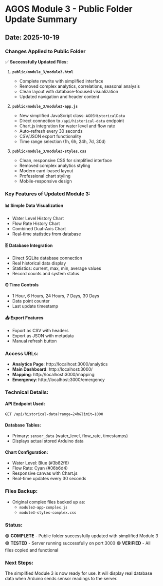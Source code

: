 # AGOS Module 3 - Public Folder Update Summary

## Date: 2025-10-19

### Changes Applied to Public Folder

✅ **Successfully Updated Files:**

1. **`public/module_3/module3.html`**

   - Complete rewrite with simplified interface
   - Removed complex analytics, correlations, seasonal analysis
   - Clean layout with database-focused visualization
   - Updated navigation and header content

2. **`public/module_3/module3-app.js`**

   - New simplified JavaScript class: `AGOSHistoricalData`
   - Direct connection to `/api/historical-data` endpoint
   - Chart.js integration for water level and flow rate
   - Auto-refresh every 30 seconds
   - CSV/JSON export functionality
   - Time range selection (1h, 6h, 24h, 7d, 30d)

3. **`public/module_3/module3-styles.css`**
   - Clean, responsive CSS for simplified interface
   - Removed complex analytics styling
   - Modern card-based layout
   - Professional chart styling
   - Mobile-responsive design

### Key Features of Updated Module 3:

#### 📊 **Simple Data Visualization**

- Water Level History Chart
- Flow Rate History Chart
- Combined Dual-Axis Chart
- Real-time statistics from database

#### 🗄️ **Database Integration**

- Direct SQLite database connection
- Real historical data display
- Statistics: current, max, min, average values
- Record counts and system status

#### ⏰ **Time Controls**

- 1 Hour, 6 Hours, 24 Hours, 7 Days, 30 Days
- Data point counter
- Last update timestamp

#### 📤 **Export Features**

- Export as CSV with headers
- Export as JSON with metadata
- Manual refresh button

### Access URLs:

- **Analytics Page**: http://localhost:3000/analytics
- **Main Dashboard**: http://localhost:3000/
- **Mapping**: http://localhost:3000/mapping
- **Emergency**: http://localhost:3000/emergency

### Technical Details:

#### **API Endpoint Used:**

```
GET /api/historical-data?range=24h&limit=1000
```

#### **Database Tables:**

- Primary: `sensor_data` (water_level, flow_rate, timestamps)
- Displays actual stored Arduino data

#### **Chart Configuration:**

- Water Level: Blue (#3b82f6)
- Flow Rate: Cyan (#06b6d4)
- Responsive canvas with Chart.js
- Real-time updates every 30 seconds

### Files Backup:

- Original complex files backed up as:
  - `module3-app-complex.js`
  - `module3-styles-complex.css`

### Status:

🟢 **COMPLETE** - Public folder successfully updated with simplified Module 3
🟢 **TESTED** - Server running successfully on port 3000
🟢 **VERIFIED** - All files copied and functional

### Next Steps:

The simplified Module 3 is now ready for use. It will display real database data when Arduino sends sensor readings to the server.
